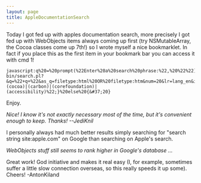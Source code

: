 ```yaml
---
layout: page
title: AppleDocumentationSearch
---
```


Today I got fed up with apples documentation search, more precisely I got fed up with WebObjects items always coming up first (try NSMutableArray, the Cocoa classes come up 7th!) so I wrote myself a nice bookmarklet. In fact if you place this as the first item in your bookmark bar you can access it with cmd 1!

    javascript:q%20=%20prompt(%22Enter%20a%20search%20phrase:%22,%20%22%22);%20if(q)%20{&#37;20location%20=%20%22http://developer.apple.com/cgi-bin/search.pl?&q=%22+q+%22&as_q=filetype:html%20OR%20filetype:htm&num=20&lr=lang_en&ie=utf8&oe=utf8&site=(cocoa)|(carbon)|(corefoundation)|(accessibility)%22;}%20else%20{&#37;20}

Enjoy.

*Nice! I know it's not exactly necessary most of the time, but it's convenient enough to keep. Thanks! --JediKnil*

I personally always had much better results simply searching for "search string site:apple.com" on Google than searching on Apple's search.

*WebObjects stuff still seems to rank higher in Google's database ...*

Great work! God initiative and makes it real easy (I, for example, sometimes suffer a little slow connection overseas, so this really speeds it up some). Cheers! -AntonKiland

